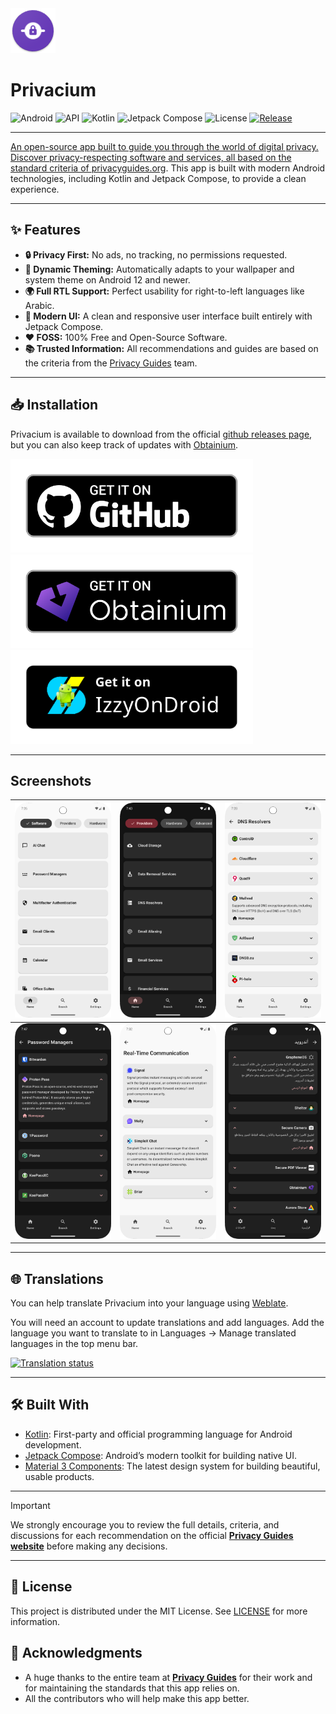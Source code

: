 <img src="./app/src/main/res/mipmap-hdpi/ic_launcher.png" alt="Privacium" />

# Privacium
<p align="left">
  <img src="https://img.shields.io/badge/Android-3DDC84?style=flat&logo=android&logoColor=white" alt="Android"/>
  <img src="https://img.shields.io/badge/API-30%2B-brightgreen.svg?style=flat" alt="API"/>
  <img src="https://img.shields.io/badge/Kotlin-2.2.10-7F52FF?style=flat&logo=Kotlin&logoColor=white" alt="Kotlin"/>
  <img src="https://img.shields.io/badge/Jetpack%20Compose-4285F4?style=flat&logo=jetpack-compose&logoColor=white" alt="Jetpack Compose"/>
  <img src="https://img.shields.io/github/license/kaleedtc/Privacium?style=flat" alt="License"/>
  <a href="https://github.com/kaleedtc/Privacium/releases/latest">
  <img src="https://img.shields.io/github/v/release/kaleedtc/Privacium?style=flat&label=Release&logo=github" alt="Release"/>
</p>

---
An open-source app built to guide you through the world of digital privacy. Discover privacy-respecting software and services, all based on the standard criteria of [privacyguides.org](https://www.privacyguides.org).
This app is built with modern Android technologies, including Kotlin and Jetpack Compose, to provide a clean experience.

---
## ✨ Features
- **🔒 Privacy First:** No ads, no tracking, no permissions requested.
- **🎨 Dynamic Theming:** Automatically adapts to your wallpaper and system theme on Android 12 and newer.
- **🌍 Full RTL Support:** Perfect usability for right-to-left languages like Arabic.
- **🚀 Modern UI:** A clean and responsive user interface built entirely with Jetpack Compose.
- **❤️ FOSS:** 100% Free and Open-Source Software.
- **📚 Trusted Information:** All recommendations and guides are based on the criteria from the [Privacy Guides](https://www.privacyguides.org) team.

---

## 📥 Installation
Privacium is available to download from the official [github releases page](https://github.com/kaleedtc/Privacium/releases), but you can also keep track of updates with [Obtainium](https://github.com/ImranR98/Obtainium#-obtainium).

<a href="https://github.com/kaleedtc/Privacium/releases"><img src="./assets/graphics/badge_github.png" alt="Get it on GitHub" height="150"></a>
<a href="https://obtainium.imranr.dev/add?url=https://github.com/kaleedtc/Privacium"><img src="./assets/graphics/badge_obtainium.png" alt="Get it on Obtainium" height="150"></a>
<a href="https://apt.izzysoft.de/fdroid/index/apk/com.kaleedtc.privacium"><img src="./assets/graphics/badge_izzyondroid.png" alt="Get it on IzzyOnDroid" height="150"></a>

---

## Screenshots
| <img src="./assets/screenshots/privacium_light_mode.png" alt="light Theme" /> | <img src="./assets/screenshots/privacium_dark_mode.png" alt="Dark Theme" /> | <img src="./assets/screenshots/privacium_light_1.png" alt="Material Design" /> |
| ------------------------------------------------------------- | -------------------------------------------------------------------- | ------------------------------------------------------------------------ |
| <img src="./assets/screenshots/privacium_dark_2.png" alt="App Page" />   | <img src="./assets/screenshots/privacium_light_2.png" alt="App Page" />  | <img src="./assets/screenshots/privacium_dark_1.png" alt="App Page" />  |

---

## 🌐 Translations
You can help translate Privacium into your language using [Weblate](https://translate.codeberg.org/projects/privacium/).

You will need an account to update translations and add languages.
Add the language you want to translate to in Languages -> Manage translated languages in the top menu bar.

[![Translation status](https://translate.codeberg.org/widget/privacium/multi-auto.svg)](https://translate.codeberg.org/engage/privacium/)

---

## 🛠️ Built With
- [Kotlin](https://kotlinlang.org/): First-party and official programming language for Android development.
- [Jetpack Compose](https://developer.android.com/jetpack/compose): Android’s modern toolkit for building native UI.
- [Material 3 Components](https://m3.material.io/): The latest design system for building beautiful, usable products.

---

> [!IMPORTANT]  
> We strongly encourage you to review the full details, criteria, and discussions for each recommendation on the official [**Privacy Guides website**](https://www.privacyguides.org) before making any decisions.

---

## 📜 License
This project is distributed under the MIT License. See [LICENSE](https://github.com/kaleedtc/Privacium/blob/main/LICENSE) for more information.

## 🙏 Acknowledgments
- A huge thanks to the entire team at [**Privacy Guides**](https://www.privacyguides.org) for their work and for maintaining the standards that this app relies on.
- All the contributors who will help make this app better.
